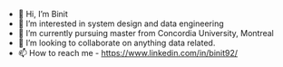+ 👋 Hi, I’m Binit
+ 👀 I’m interested in system design and data engineering
+ 🌱 I’m currently pursuing master from Concordia University, Montreal
+ 💞️ I’m looking to collaborate on anything data related.
+ 📫 How to reach me - https://www.linkedin.com/in/binit92/
